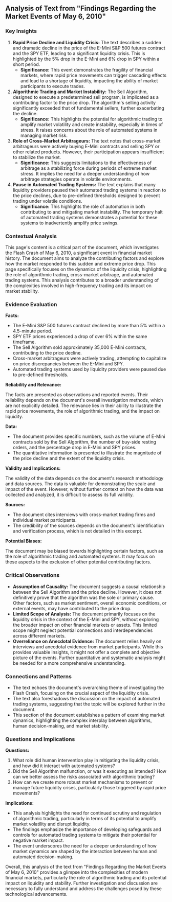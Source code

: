 ## Analysis of Text from "Findings Regarding the Market Events of May 6, 2010"

### Key Insights

1. **Rapid Price Decline and Liquidity Crisis:** The text describes a sudden and dramatic decline in the price of the E-Mini S&P 500 futures contract and the SPY ETF, leading to a significant liquidity crisis. This is highlighted by the 5% drop in the E-Mini and 6% drop in SPY within a short period. 
    * **Significance:** This event demonstrates the fragility of financial markets, where rapid price movements can trigger cascading effects and lead to a shortage of liquidity, impacting the ability of market participants to execute trades.
2. **Algorithmic Trading and Market Instability:** The Sell Algorithm, designed to execute a predetermined sell program, is implicated as a contributing factor to the price drop. The algorithm's selling activity significantly exceeded that of fundamental sellers, further exacerbating the decline.
    * **Significance:** This highlights the potential for algorithmic trading to amplify market volatility and create instability, especially in times of stress. It raises concerns about the role of automated systems in managing market risk.
3. **Role of Cross-Market Arbitrageurs:** The text notes that cross-market arbitrageurs were actively buying E-Mini contracts and selling SPY or other related products. However, their participation appears insufficient to stabilize the market.
    * **Significance:** This suggests limitations to the effectiveness of arbitrage as a stabilizing force during periods of extreme market stress. It implies the need for a deeper understanding of how arbitrage strategies operate in volatile environments.
4. **Pause in Automated Trading Systems:** The text explains that many liquidity providers paused their automated trading systems in reaction to the price declines, due to pre-defined thresholds designed to prevent trading under volatile conditions.
    * **Significance:** This highlights the role of automation in both contributing to and mitigating market instability. The temporary halt of automated trading systems demonstrates a potential for these systems to inadvertently amplify price swings.

### Contextual Analysis

This page's content is a critical part of the document, which investigates the Flash Crash of May 6, 2010, a significant event in financial market history. The document aims to analyze the contributing factors and explore how the market responded to this sudden and extreme price drop. This page specifically focuses on the dynamics of the liquidity crisis, highlighting the role of algorithmic trading, cross-market arbitrage, and automated trading systems. This analysis contributes to a broader understanding of the complexities involved in high-frequency trading and its impact on market stability.

### Evidence Evaluation

**Facts:**

* The E-Mini S&P 500 futures contract declined by more than 5% within a 4.5-minute period.
* SPY ETF prices experienced a drop of over 6% within the same timeframe.
* The Sell Algorithm sold approximately 35,000 E-Mini contracts, contributing to the price decline.
* Cross-market arbitrageurs were actively trading, attempting to capitalize on price discrepancies between the E-Mini and SPY.
* Automated trading systems used by liquidity providers were paused due to pre-defined thresholds.

**Reliability and Relevance:**

The facts are presented as observations and reported events. Their reliability depends on the document's overall investigation methods, which are not explicitly detailed. The relevance lies in their ability to illustrate the rapid price movements, the role of algorithmic trading, and the impact on liquidity.

**Data:**

* The document provides specific numbers, such as the volume of E-Mini contracts sold by the Sell Algorithm, the number of buy-side resting orders, and the percentage drop in E-Mini and SPY prices.
* The quantitative information is presented to illustrate the magnitude of the price decline and the extent of the liquidity crisis. 

**Validity and Implications:**

The validity of the data depends on the document's research methodology and data sources. The data is valuable for demonstrating the scale and impact of the event. However, without further context on how the data was collected and analyzed, it is difficult to assess its full validity.

**Sources:**

* The document cites interviews with cross-market trading firms and individual market participants.
* The credibility of the sources depends on the document's identification and verification process, which is not detailed in this excerpt.

**Potential Biases:**

The document may be biased towards highlighting certain factors, such as the role of algorithmic trading and automated systems. It may focus on these aspects to the exclusion of other potential contributing factors.

### Critical Observations

* **Assumption of Causality:** The document suggests a causal relationship between the Sell Algorithm and the price decline. However, it does not definitively prove that the algorithm was the sole or primary cause. Other factors, such as market sentiment, overall economic conditions, or external events, may have contributed to the price drop.
* **Limited Scope of Analysis:** The document primarily focuses on the liquidity crisis in the context of the E-Mini and SPY, without exploring the broader impact on other financial markets or assets. This limited scope might neglect potential connections and interdependencies across different markets.
* **Overreliance on Anecdotal Evidence:** The document relies heavily on interviews and anecdotal evidence from market participants. While this provides valuable insights, it might not offer a complete and objective picture of the events. Further quantitative and systematic analysis might be needed for a more comprehensive understanding.

### Connections and Patterns

* The text echoes the document's overarching theme of investigating the Flash Crash, focusing on the crucial aspect of the liquidity crisis.
* The text also foreshadows the discussion on the impact of automated trading systems, suggesting that the topic will be explored further in the document.
* This section of the document establishes a pattern of examining market dynamics, highlighting the complex interplay between algorithms, human decision-making, and market stability.

### Questions and Implications

**Questions:**

1.  What role did human intervention play in mitigating the liquidity crisis, and how did it interact with automated systems?
2.  Did the Sell Algorithm malfunction, or was it executing as intended? How can we better assess the risks associated with algorithmic trading?
3.  How can we create more robust market mechanisms to prevent or manage future liquidity crises, particularly those triggered by rapid price movements?

**Implications:**

* This analysis highlights the need for continued scrutiny and regulation of algorithmic trading, particularly in terms of its potential to amplify market volatility and disrupt liquidity.
* The findings emphasize the importance of developing safeguards and controls for automated trading systems to mitigate their potential for negative market impact.
* The event underscores the need for a deeper understanding of how market dynamics are shaped by the interaction between human and automated decision-making.

Overall, this analysis of the text from "Findings Regarding the Market Events of May 6, 2010" provides a glimpse into the complexities of modern financial markets, particularly the role of algorithmic trading and its potential impact on liquidity and stability.  Further investigation and discussion are necessary to fully understand and address the challenges posed by these technological advancements. 
